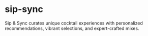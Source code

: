 # sip-sync
Sip &amp; Sync curates unique cocktail experiences with personalized recommendations, vibrant selections, and expert-crafted mixes. 
